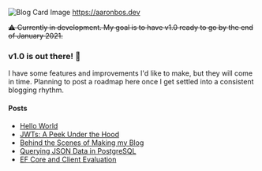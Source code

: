 ![Blog Card Image](https://aaronbos.dev/static/card-logo.png)
https://aaronbos.dev

~~⚠️ Currently in development. My goal is to have v1.0 ready to go by the end of January 2021.~~

### v1.0 is out there! 🚀 

I have some features and improvements I'd like to make, but they will come in time. Planning to post a roadmap here once I get settled into a consistent blogging rhythm.

#### Posts
- [Hello World](https://aaronbos.dev/posts/hello-world)
- [JWTs: A Peek Under the Hood](https://aaronbos.dev/posts/jwt-under-the-hood)
- [Behind the Scenes of Making my Blog](https://aaronbos.dev/posts/blog-behind-the-scenes)
- [Querying JSON Data in PostgreSQL](https://aaronbos.dev/posts/query-postgresql-json)
- [EF Core and Client Evaluation](https://aaronbos.dev/posts/efcore-client-evaluation)
